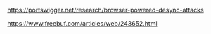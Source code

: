

https://portswigger.net/research/browser-powered-desync-attacks

https://www.freebuf.com/articles/web/243652.html


